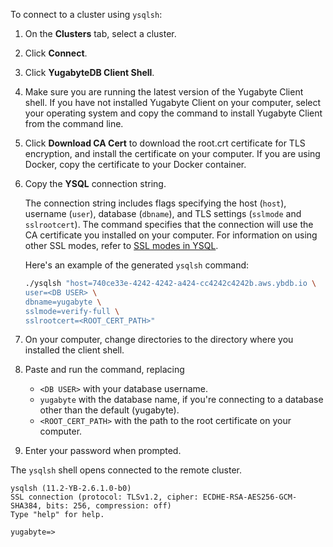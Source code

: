 To connect to a cluster using `ysqlsh`:

1. On the **Clusters** tab, select a cluster.
1. Click **Connect**.
1. Click **YugabyteDB Client Shell**.
1. Make sure you are running the latest version of the Yugabyte Client shell. If you have not installed Yugabyte Client on your computer, select your operating system and copy the command to install Yugabyte Client from the command line.
1. Click **Download CA Cert** to download the root.crt certificate for TLS encryption, and install the certificate on your computer. If you are using Docker, copy the certificate to your Docker container.
1. Copy the **YSQL** connection string.

    The connection string includes flags specifying the host (`host`), username (`user`), database (`dbname`), and TLS settings (`sslmode` and `sslrootcert`). The command specifies that the connection will use the CA certificate you installed on your computer. For information on using other SSL modes, refer to [SSL modes in YSQL](../../cloud-secure-clusters/cloud-authentication/#ssl-modes-in-ysql).

    Here's an example of the generated `ysqlsh` command:

    ```sh
    ./ysqlsh "host=740ce33e-4242-4242-a424-cc4242c4242b.aws.ybdb.io \
    user=<DB USER> \
    dbname=yugabyte \
    sslmode=verify-full \
    sslrootcert=<ROOT_CERT_PATH>"
    ```

1. On your computer, change directories to the directory where you installed the client shell.
1. Paste and run the command, replacing

    - `<DB USER>` with your database username.
    - `yugabyte` with the database name, if you're connecting to a database other than the default (yugabyte).
    - `<ROOT_CERT_PATH>` with the path to the root certificate on your computer.

1. Enter your password when prompted.

The `ysqlsh` shell opens connected to the remote cluster.

```output
ysqlsh (11.2-YB-2.6.1.0-b0)
SSL connection (protocol: TLSv1.2, cipher: ECDHE-RSA-AES256-GCM-SHA384, bits: 256, compression: off)
Type "help" for help.

yugabyte=>
```

<!-- markdownlint-disable-file MD041 -->
